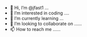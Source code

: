 - 👋 Hi, I’m @jfast1 ...
- 👀 I’m interested in coding ....
- 🌱 I’m currently learning ...
- 💞️ I’m looking to collaborate on ......
- 📫 How to reach me ......

<!---
jfast1/jfast1 is a ✨ special ✨ repository because its `README.md` (this file) appears on your GitHub profile.
You can click the Preview link to take a look at your changes.
--->
